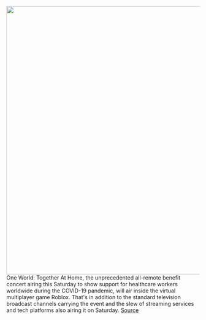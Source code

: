 <img src='https://cdn.vox-cdn.com/thumbor/8QUT6OPh023UK_uiTHwgDZ049-w=/0x0:1600x900/1200x800/filters:focal(672x322:928x578)/cdn.vox-cdn.com/uploads/chorus_image/image/66665515/One_World_Together_At_Home.0.jpg' width='700px' /><br/>
One World: Together At Home, the unprecedented all-remote benefit concert airing this Saturday to show support for healthcare workers worldwide during the COVID-19 pandemic, will air inside the virtual multiplayer game Roblox. That's in addition to the standard television broadcast channels carrying the event and the slew of streaming services and tech platforms also airing it on Saturday.
<a href='https://www.theverge.com/2020/4/16/21224386/one-world-together-at-home-roblox-benefit-concert'> Source <a/>